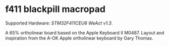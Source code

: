 # f411 blackpill macropad

Supported Hardware: *STM32F411CEU6 WeAct v1.3*.

A 65% ortholinear board based on the Apple Keyboard II M0487. Layout and
inspiration from the A-OK Apple ortholinear keyboard by Gary Thomas.
